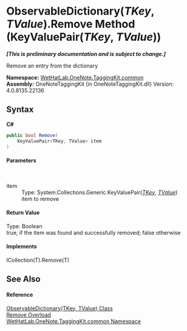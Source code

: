 # ObservableDictionary(*TKey*, *TValue*).Remove Method (KeyValuePair(*TKey*, *TValue*))
 _**\[This is preliminary documentation and is subject to change.\]**_

Remove an entry from the dictionary

**Namespace:**&nbsp;<a href="bcdbab9c-63d1-48a4-6937-af53fb8d9a55.md">WetHatLab.OneNote.TaggingKit.common</a><br />**Assembly:**&nbsp;OneNoteTaggingKit (in OneNoteTaggingKit.dll) Version: 4.0.8135.22136

## Syntax

**C#**<br />
``` C#
public bool Remove(
	KeyValuePair<TKey, TValue> item
)
```


#### Parameters
&nbsp;<dl><dt>item</dt><dd>Type: System.Collections.Generic.KeyValuePair(<a href="b95e4b9e-1bee-ddc0-1db7-61a35069e23a.md">*TKey*</a>, <a href="b95e4b9e-1bee-ddc0-1db7-61a35069e23a.md">*TValue*</a>)<br />item to remove</dd></dl>

#### Return Value
Type: Boolean<br />true, if the item was found and successfully removed; false otherwise

#### Implements
ICollection(T).Remove(T)<br />

## See Also


#### Reference
<a href="b95e4b9e-1bee-ddc0-1db7-61a35069e23a.md">ObservableDictionary(TKey, TValue) Class</a><br /><a href="0c765d1d-c96b-7ce1-04d6-b2eee0ce395c.md">Remove Overload</a><br /><a href="bcdbab9c-63d1-48a4-6937-af53fb8d9a55.md">WetHatLab.OneNote.TaggingKit.common Namespace</a><br />